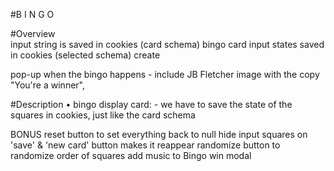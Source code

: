 #B I N G O

#Overview  
input string is saved in cookies (card schema)
bingo card input states saved in cookies (selected schema)
create <div> pop-up when the bingo happens - include JB Fletcher image with the copy "You're a winner",

#Description
 • bingo display card:
    - we have to save the state of the squares in cookies, just like the card schema


BONUS
reset button to set everything back to null
hide input squares on 'save' & 'new card' button makes it reappear
randomize button to randomize order of squares
add music to Bingo win modal
